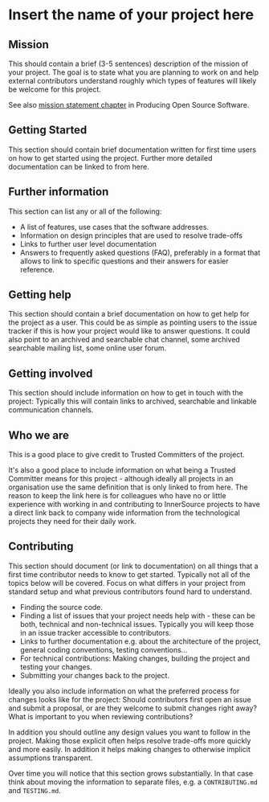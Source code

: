 # Insert the name of your project here

## Mission

This should contain a brief (3-5 sentences) description of the mission of your
project. The goal is to state what you are planning to work on and help external
contributors understand roughly which types of features will likely be welcome
for this project.

See also [mission statement chapter](https://producingoss.com/en/producingoss.html#mission-statement) in Producing Open Source Software.

## Getting Started

This section should contain brief documentation written for first time users on
how to get started using the project. Further more detailed documentation can be
linked to from here.

## Further information

This section can list any or all of the following:

- A list of features, use cases that the software addresses.
- Information on design principles that are used to resolve trade-offs
- Links to further user level documentation
- Answers to frequently asked questions (FAQ), preferably in a format that allows to link to specific questions and their answers for easier reference.

## Getting help

This section should contain a brief documentation on how to get help for the
project as a user. This could be as simple as pointing users to the issue
tracker if this is how your project would like to answer questions. It could
also point to an archived and searchable chat channel, some archived searchable
mailing list, some online user forum.

## Getting involved

This section should include information on how to get in touch with the project:
Typically this will contain links to archived, searchable and linkable
communication channels.

## Who we are

This is a good place to give credit to Trusted Committers of the project.

It's also a good place to include information on what being a Trusted Committer
means for this project - although ideally all projects in an organisation use
the same definition that is only linked to from here. The reason to keep the
link here is for colleagues who have no or little experience with working in and
contributing to InnerSource projects to have a direct link back to company wide
information from the technological projects they need for their daily work.

## Contributing

This section should document (or link to documentation) on all things that a
first time contributor needs to know to get started. Typically not all of the
topics below will be covered. Focus on what differs in your project from
standard setup and what previous contributors found hard to understand.

- Finding the source code.
- Finding a list of issues that your project needs help with - these can be both, technical and non-technical issues. Typically you will keep those in an issue tracker accessible to contributors.
- Links to further documentation e.g. about the architecture of the project, general coding conventions, testing conventions...
- For technical contributions: Making changes, building the project and testing your changes.
- Submitting your changes back to the project.

Ideally you also include information on what the preferred process for changes
looks like for the project: Should contributors first open an issue and submit a
proposal, or are they welcome to submit changes right away? What is important to
you when reviewing contributions?

In addition you should outline any design values you want to follow in the
project. Making those explicit often helps resolve trade-offs more quickly and
more easily. In addition it helps making changes to otherwise implicit
assumptions transparent.

Over time you will notice that this section grows substantially. In that case
think about moving the information to separate files, e.g. a `CONTRIBUTING.md` and `TESTING.md`.
